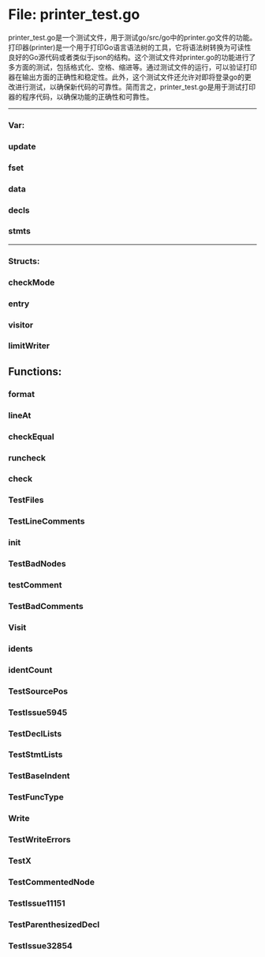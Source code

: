 # File: printer_test.go

printer_test.go是一个测试文件，用于测试go/src/go中的printer.go文件的功能。打印器(printer)是一个用于打印Go语言语法树的工具，它将语法树转换为可读性良好的Go源代码或者类似于json的结构。这个测试文件对printer.go的功能进行了多方面的测试，包括格式化、空格、缩进等。通过测试文件的运行，可以验证打印器在输出方面的正确性和稳定性。此外，这个测试文件还允许对即将登录go的更改进行测试，以确保新代码的可靠性。简而言之，printer_test.go是用于测试打印器的程序代码，以确保功能的正确性和可靠性。




---

### Var:

### update





### fset





### data





### decls





### stmts








---

### Structs:

### checkMode





### entry





### visitor





### limitWriter





## Functions:

### format





### lineAt





### checkEqual





### runcheck





### check





### TestFiles





### TestLineComments





### init





### TestBadNodes





### testComment





### TestBadComments





### Visit





### idents





### identCount





### TestSourcePos





### TestIssue5945





### TestDeclLists





### TestStmtLists





### TestBaseIndent





### TestFuncType





### Write





### TestWriteErrors





### TestX





### TestCommentedNode





### TestIssue11151





### TestParenthesizedDecl





### TestIssue32854






